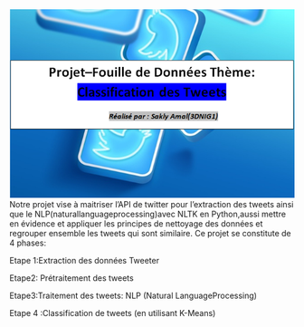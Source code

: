 
<img src="ic2.PNG" widhth="10">
Notre projet vise à maitriser l’API de twitter pour l’extraction des tweets ainsi que le NLP(naturallanguageprocessing)avec NLTK en Python,aussi mettre en évidence et appliquer
les principes de nettoyage des données et regrouper ensemble les tweets qui sont similaire. 
Ce projet se constitute de 4 phases:


Etape 1:Extraction des données Tweeter

 Etape2: Prétraitement des tweets
 
Etape3:Traitement des tweets: NLP (Natural LanguageProcessing)

Etape 4 :Classification de tweets (en utilisant K-Means)


 

